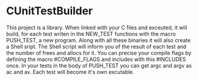 # CUnitTestBuilder

  This project is a library. When linked with your C files and exceuted, it will build, for each test writen in the NEW_TEST functions with the macro PUSH_TEST, a new program.
  Along with all these binaries it will also create a Shell sript.
  The Shell script will inform you of the result of each test and the number of frees and allocs for it.
  You can precise your compile flags by defining the macro #COMPILE_FLAGS and includes with this #INCLUDES once.
  In your tests in the body of PUSH_TEST you can get argc and argv as ac and av.
 Each test will become it's own excutable.
